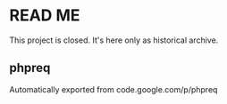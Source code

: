 # READ ME

This project is closed. It's here only as historical archive.

## phpreq
Automatically exported from code.google.com/p/phpreq
